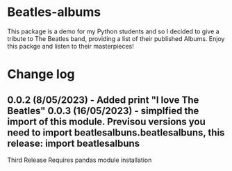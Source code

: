 # Beatles-albums
This package is a demo for my Python students and so I decided to give a tribute to The Beatles band, providing a list of their published Albums.
Enjoy this packge and listen to their masterpieces!

Change log
==========

0.0.2 (8/05/2023) - Added print "I love The Beatles"
0.0.3 (16/05/2023) - simplfied the import of this module. Previsou versions you need to import beatlesalbuns.beatlesalbuns, this release: import beatlesalbuns
-----------------
Third Release
Requires pandas module installation